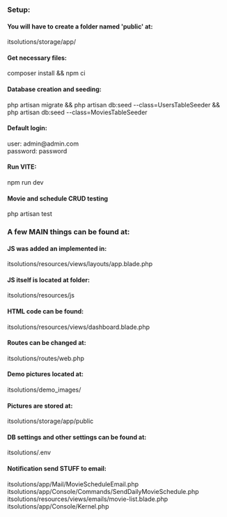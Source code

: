 <h3>Setup:</h3>

<h4>You will have to create a folder named 'public' at:</h4>
<p>itsolutions/storage/app/</p>

<h4>Get necessary files:</h4>
<p>composer install && npm ci</p>

<h4>Database creation and seeding:</h4>
<p>php artisan migrate && php artisan db:seed --class=UsersTableSeeder && php artisan db:seed --class=MoviesTableSeeder</p>

<h4>Default login:</h4>

<p>user: admin@admin.com</br>
password: password</p>

<h4>Run VITE:</h4>
<p>npm run dev</p>

<h4>Movie and schedule CRUD testing</h4>

<p>php artisan test</p>

<h3>A few MAIN things can be found at:</h3>

<h4>JS was added an implemented in:</h4>
<p>itsolutions/resources/views/layouts/app.blade.php</br></p>

<h4>JS itself is located at folder:</h4>
<p>itsolutions/resources/js</br></p>

<h4>HTML code can be found:</h4>
<p>itsolutions/resources/views/dashboard.blade.php</br></p>

<h4>Routes can be changed at:</h4>
<p>itsolutions/routes/web.php</br></p>

<h4>Demo pictures located at:</h4>
<p>itsolutions/demo_images/</br></p>

<h4>Pictures are stored at:</h4>
<p>itsolutions/storage/app/public</br></p>

<h4>DB settings and other settings can be found at:</h4>
<p>itsolutions/.env</br></p>

<h4>Notification send STUFF to email:</h4>
<p>
itsolutions/app/Mail/MovieScheduleEmail.php</br>
itsolutions/app/Console/Commands/SendDailyMovieSchedule.php</br>
itsolutions/resources/views/emails/movie-list.blade.php</br>
itsolutions/app/Console/Kernel.php</br>
</p>
